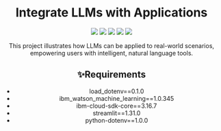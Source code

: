<h1 align="center"> Integrate LLMs with Applications </h1>

<div align="center">
<img src="https://img.shields.io/badge/Python-3670A0?style=for-the-badge&logo=python&logoColor=ffdd54">
<img src="https://img.shields.io/badge/Anaconda-red?style=for-the-badge&logo=anaconda&logoColor=white">
<img src="https://img.shields.io/badge/IBM%20Cloud-blue?style=for-the-badge&logo=ibmcloud&logoColor=white">
<img src="https://img.shields.io/badge/Streamlit-green?style=for-the-badge&logo=streamlit&logoColor=white">
<img src="https://img.shields.io/badge/License-MIT-yellowgreen?style=for-the-badge&logo=opensource&logoColor=white">

This project illustrates how LLMs can be applied to real-world scenarios, empowering users with intelligent, natural language tools.

## ✨Requirements
- load_dotenv==0.1.0
- ibm_watson_machine_learning==1.0.345
- ibm-cloud-sdk-core==3.16.7
- streamlit==1.31.0
- python-dotenv==1.0.0


 

